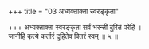 +++
title = "03 अभ्यक्ताक्ता स्वरङ्कृता"

+++
अभ्यक्ताक्ता स्वरङ्कृता सर्वं भरन्ती दुरितं परेहि ।  
जानीहि कृत्ये कर्तारं दुहितेव पितरं स्वम् ॥ ५ ॥